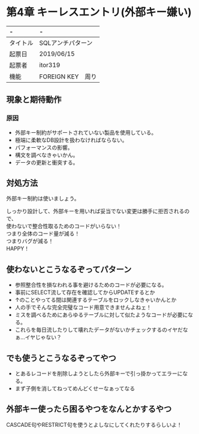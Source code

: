 # 第4章 キーレスエントリ(外部キー嫌い)
| -        | -                |
|:---------|:-----------------|
| タイトル | SQLアンチパターン  |
| 起票日   | 2019/06/15       |
| 起票者   | itor319          |
| 機能     | FOREIGN KEY　周り|

## 現象と期待動作
### 原因
- 外部キー制約がサポートされていない製品を使用している。
- 極端に柔軟なDB設計を扱わなければならない。
- パフォーマンスの影響。
- 構文を調べなきゃいかん。
- データの更新と衝突する。

## 対処方法
外部キー制約は使いましょう。

しっかり設計して、外部キーを用いれば妥当でない変更は勝手に拒否されるので、  
使わないで整合性取るためのコードがいらない！  
つまり全体のコード量が減る！  
つまりバグが減る！  
HAPPY！

## 使わないとこうなるぞってパターン
- 参照整合性を損なわれる事を避けるためのコードが必要になる。
 - 事前にSELECT流して存在を確認してからUPDATEするとか
 - ↑のことやってる間は関連するテーブルをロックしなきゃいかんとか
 - 人の手でそんな完全完璧なコード用意できませんよねェ！
- ミスを調べるためにあらゆるテーブルに対して似たようなコードが必要になる。
 - これらを毎日流したりして壊れたデータがないかチェックするのイヤだなぁ…イヤじゃない？

## でも使うとこうなるぞってやつ
- とあるレコードを削除しようとしたら外部キーで引っ掛かってエラーになる。
 - まず子側を消してねってめんどくせーなぁってなる

## 外部キー使ったら困るやつをなんとかするやつ
CASCADE句やRESTRICT句を使うとよしなにしてくれたりするらしいよ！
